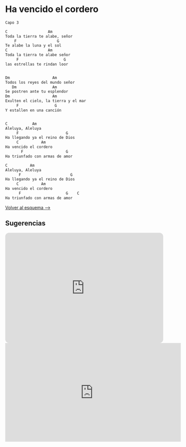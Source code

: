 # Ha vencido el cordero

```bash hl_lines="23-39"
Capo 3

C                  Am
Toda la tierra te alabe, señor
    F                  G
Te alabe la luna y el sol
C                  Am
Toda la tierra te alabe señor
     F                    G
las estrellas te rindan loor


Dm                   Am
Todos los reyes del mundo señor
   Dm                Am
Se postren ante tu esplendor
Dm                   Am
Exulten el cielo, la tierra y el mar
     F                G
Y estallen en una canción


C           Am
Aleluya, Aleluya
     F                     G
Ha llegando ya el reino de Dios
     C          Am
Ha vencido el cordero
       F                   G
Ha triunfado con armas de amor

C          Am
Aleluya, Aleluya
      F                      G
Ha llegando ya el reino de Dios
     C          Am
Ha vencido el cordero
      F                    G    C
Ha triunfado con armas de amor

```

[Volver al esquema -->](../index.md)

## Sugerencias

<iframe style="border-radius:12px" src="https://open.spotify.com/embed/track/6AGZQ9HySPCJPx2aUcBFNV?utm_source=generator&theme=0" width="100%" height="352" frameBorder="0" allowfullscreen="" allow="autoplay; clipboard-write; encrypted-media; fullscreen; picture-in-picture" loading="lazy"></iframe>

<iframe width="560" height="315" src="https://www.youtube.com/embed/-nwFGDSQuKo?si=mXd9gA3aQ23Apucm" title="YouTube video player" frameborder="0" allow="accelerometer; autoplay; clipboard-write; encrypted-media; gyroscope; picture-in-picture; web-share" referrerpolicy="strict-origin-when-cross-origin" allowfullscreen></iframe>
